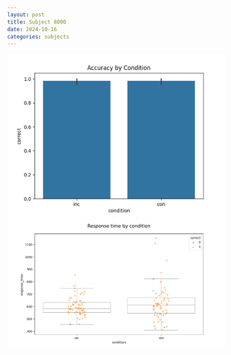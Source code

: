 ```yaml
---
layout: post
title: Subject 8000
date: 2024-10-16
categories: subjects
---
```


![](data/8000/run-15/8000_NF_acc.png)
![](data/8000/run-15/8000_NF_rt.png)
